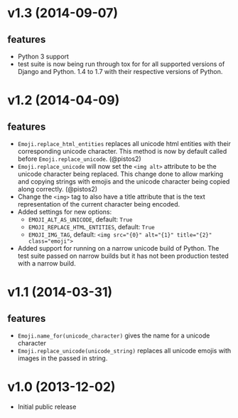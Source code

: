 # v1.3 (2014-09-07)

## features

* Python 3 support
* test suite is now being run through tox for for all supported
  versions of Django and Python. 1.4 to 1.7 with their respective
  versions of Python.


# v1.2 (2014-04-09)

## features

* `Emoji.replace_html_entities` replaces all unicode html entities
  with their corresponding unicode character. This method is now by
  default called before `Emoji.replace_unicode`. (@pistos2)
* `Emoji.replace_unicode` will now set the `<img alt>` attribute to be
  the unicode character being replaced. This change done to allow
  marking and copying strings with emojis and the unicode character
  being copied along correctly. (@pistos2)
* Change the `<img>` tag to also have a title attribute that is the
  text representation of the current character being encoded.
* Added settings for new options:
  - `EMOJI_ALT_AS_UNICODE`, default: `True`
  - `EMOJI_REPLACE_HTML_ENTITIES`, default: `True`
  - `EMOJI_IMG_TAG`, default: 
       `<img src="{0}" alt="{1}" title="{2}" class="emoji">`
* Added support for running on a narrow unicode build of Python. 
  The test suite passed on narrow builds but it has not been production
  tested with a narrow build.
  

# v1.1 (2014-03-31)

## features

* `Emoji.name_for(unicode_character)` gives the name for a unicode character
* `Emoji.replace_unicode(unicode_string)` replaces all unicode emojis
  with images in the passed in string.

# v1.0 (2013-12-02)

* Initial public release
